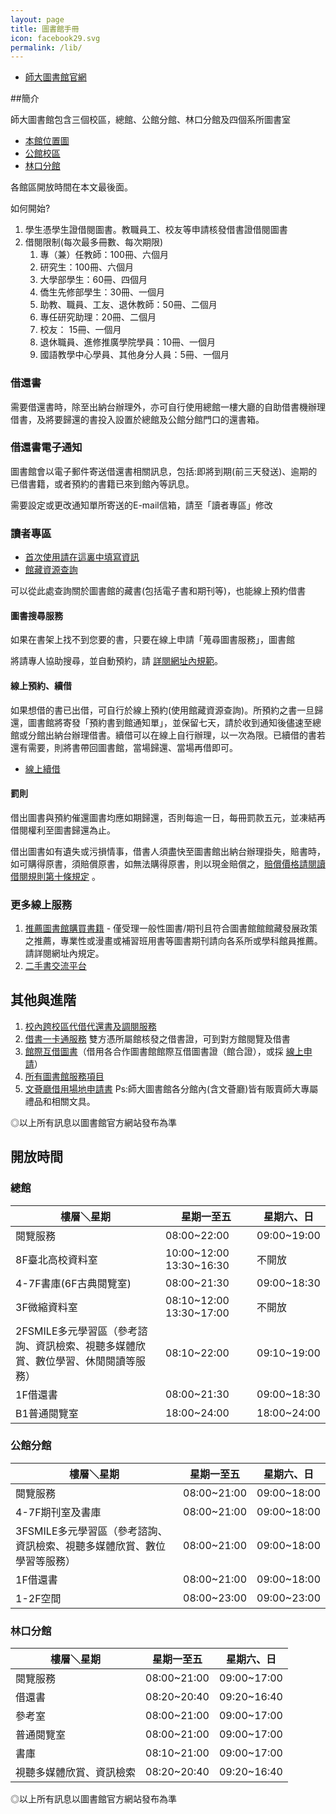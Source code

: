```yaml
---
layout: page
title: 圖書館手冊
icon: facebook29.svg
permalink: /lib/
---
```

- [師大圖書館官網](http://www.lib.ntnu.edu.tw/)

##簡介

師大圖書館包含三個校區，總館、公館分館、林口分館及四個系所圖書室

- [本館位置圖](http://www.lib.ntnu.edu.tw/map.jsp?KeepThis=true&TB_iframe=true&height=490&width=640)
- [公館校區](http://www.lib.ntnu.edu.tw/Gongguan/gongguan.jsp)
- [林口分館](http://www.lib.ntnu.edu.tw/LinKou/linkou.jsp)

各館區開放時間在本文最後面。

如何開始?

1. 學生憑學生證借閱圖書。教職員工、校友等申請核發借書證借閱圖書
2. 借閱限制(每次最多冊數、每次期限)
	1. 專（兼）任教師：100冊、六個月
	2. 研究生：100冊、六個月
	3. 大學部學生：60冊、四個月
	4. 僑生先修部學生：30冊、一個月
	5. 助教、職員、工友、退休教師：50冊、二個月
	6. 專任研究助理：20冊、二個月
	7. 校友： 15冊、一個月
	8. 退休職員、進修推廣學院學員：10冊、一個月
	9. 國語教學中心學員、其他身分人員：5冊、一個月

### 借還書

需要借還書時，除至出納台辦理外，亦可自行使用總館一樓大廳的自助借書機辦理借書，及將要歸還的書投入設置於總館及公館分館門口的還書箱。

### 借還書電子通知

圖書館會以電子郵件寄送借還書相關訊息，包括:即將到期(前三天發送)、逾期的已借書籍，或者預約的書籍已來到館內等訊息。

需要設定或更改通知單所寄送的E-mail信箱，請至「讀者專區」修改

### 讀者專區

- [首次使用請在這裏中填寫資訊](http://www.lib.ntnu.edu.tw/profile/profile.main.jsp)
- [館藏資源查詢](http://www.lib.ntnu.edu.tw/holding/index.jsp)

可以從此處查詢關於圖書館的藏書(包括電子書和期刊等)，也能線上預約借書

#### 圖書搜尋服務

如果在書架上找不到您要的書，只要在線上申請「蒐尋圖書服務」，圖書館

將請專人協助搜尋，並自動預約，請 [詳閱網址內規範](http://www.lib.ntnu.edu.tw/booksearch/booksearch.search.jsp)。

#### 線上預約、續借

如果想借的書已出借，可自行於線上預約(使用館藏資源查詢)。所預約之書一旦歸還，圖書館將寄發「預約書到館通知單」，並保留七天，請於收到通知後儘速至總館或分館出納台辦理借書。續借可以在線上自行辦理，以一次為限。已續借的書若還有需要，則將書帶回圖書館，當場歸還、當場再借即可。

- [線上續借](http://www.lib.ntnu.edu.tw/profile/profile.rentbook.jsp)

#### 罰則

借出圖書與預約催還圖書均應如期歸還，否則每逾一日，每冊罰款五元，並凍結再借閱權利至圖書歸還為止。

借出圖書如有遺失或污損情事，借書人須盡快至圖書館出納台辦理掛失，賠書時，如可購得原書，須賠償原書，如無法購得原書，則以現金賠償之，[賠償價格請閱讀借閱規則第十條規定](http://www.lib.ntnu.edu.tw/service/borrow.jsp) 。

### 更多線上服務
1. [推薦圖書館購買書籍](http://www.lib.ntnu.edu.tw/suggestion/suggestion.add.jsp) - 僅受理一般性圖書/期刊且符合圖書館館館藏發展政策之推薦，專業性或漫畫或補習班用書等圖書期刊請向各系所或學科館員推薦。請詳閱網址內規定。
2. [二手書交流平台](http://www.lib.ntnu.edu.tw/2books/2books.jsp)

## 其他與進階

1. [校內跨校區代借代還書及調閱服務](http://www.lib.ntnu.edu.tw/service/b2.jsp)
2. [借書一卡通服務](http://www.lib.ntnu.edu.tw/service/illsign.jsp) 雙方憑所屬館核發之借書證，可到對方館閱覽及借書
3. [館際互借圖書](http://www.lib.ntnu.edu.tw/service/interloan.jsp)（借用各合作圖書館館際互借圖書證（館合證），或採 [線上申請](http://www.lib.ntnu.edu.tw/coidbarrow/coidbarrow.userrev.jsp)）
4. [所有圖書館服務項目](http://www.lib.ntnu.edu.tw/service/services.jsp)
5. [文薈廳借用場地申請書](http://www.lib.ntnu.edu.tw/service/readme/whh_apply.pdf)
Ps:師大圖書館各分館內(含文薈廳)皆有販賣師大專屬禮品和相關文具。

◎以上所有訊息以圖書館官方網站發布為準

## 開放時間

### 總館

樓層＼星期|星期一至五|星期六、日
---------|-----------|---------|
閱覽服務|08:00~22:00|09:00~19:00
8F臺北高校資料室|10:00~12:00 13:30~16:30|不開放
4-7F書庫(6F古典閱覽室)|08:00~21:30|09:00~18:30
3F微縮資料室|08:10~12:00 13:30~17:00|不開放
2FSMILE多元學習區（參考諮詢、資訊檢索、視聽多媒體欣賞、數位學習、休閒閱讀等服務）|08:10~22:00|09:10~19:00
1F借還書|08:00~21:30|09:00~18:30
B1普通閱覽室|18:00~24:00|18:00~24:00

### 公館分館

樓層＼星期|星期一至五|星期六、日
---------|-----------|---------|
閱覽服務|08:00~21:00|09:00~18:00
4-7F期刊室及書庫|08:00~21:00|09:00~18:00
3FSMILE多元學習區（參考諮詢、資訊檢索、視聽多媒體欣賞、數位學習等服務）|08:00~21:00|09:00~18:00
1F借還書|08:00~21:00|09:00~18:00
1-2F空間|08:00~23:00|09:00~23:00

### 林口分館

樓層＼星期|星期一至五|星期六、日
---------|-----------|---------|
閱覽服務|08:00~21:00|09:00~17:00
借還書|08:20~20:40|09:20~16:40
參考室|08:00~21:00|09:00~17:00
普通閱覽室|08:00~21:00|09:00~17:00
書庫|08:10~21:00|09:00~17:00
視聽多媒體欣賞、資訊檢索|08:20~20:40|09:20~16:40

◎以上所有訊息以圖書館官方網站發布為準
